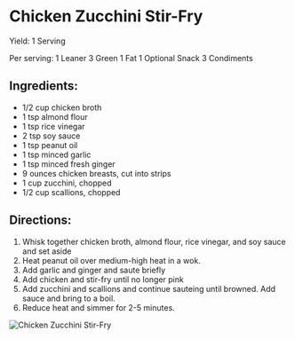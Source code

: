 # Chicken Zucchini Stir-Fry

Yield:
1 Serving

Per serving:
1 Leaner
3 Green
1 Fat
1 Optional Snack
3 Condiments

## Ingredients:
* 1/2 cup chicken broth
* 1 tsp almond flour
* 1 tsp rice vinegar
* 2 tsp soy sauce
* 1 tsp peanut oil
* 1 tsp minced garlic
* 1 tsp minced fresh ginger
* 9 ounces chicken breasts, cut into strips
* 1 cup zucchini, chopped
* 1/2 cup scallions, chopped

## Directions:
1. Whisk together chicken broth, almond flour, rice vinegar, and soy sauce and set aside
2. Heat peanut oil over medium-high heat in a wok.
3. Add garlic and ginger and saute briefly
4. Add chicken and stir-fry until no longer pink
5. Add zucchini and scallions and continue sauteing until browned. Add sauce and bring to a boil.
6. Reduce heat and simmer for 2-5 minutes.

![Chicken Zucchini Stir-Fry](./Chicken%20Zucchini%20Stir-Fry.png)

